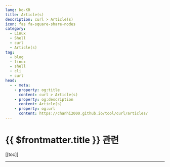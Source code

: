 ```yaml
---
lang: ko-KR
title: Article(s)
description: curl > Article(s)
icon: fas fa-square-share-nodes
category:
  - Linux
  - Shell
  - curl
  - Article(s)
tag: 
  - blog
  - linux
  - shell
  - cli
  - curl
head:
  - - meta:
    - property: og:title
      content: curl > Article(s)
    - property: og:description
      content: Article(s)
    - property: og:url
      content: https://chanhi2000.github.io/tool/curl/articles/
---
```


# {{ $frontmatter.title }} 관련

[[toc]]

---

<TagLinks />